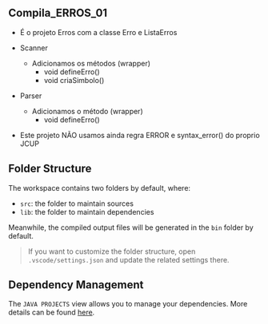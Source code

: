 ## Compila_ERROS_01

- É o projeto Erros com a classe Erro e ListaErros
- Scanner
  - Adicionamos os métodos (wrapper)
    - void defineErro()
    - void criaSimbolo()
- Parser
  - Adicionamos o método (wrapper)
    - void defineErro()
  
- Este projeto NÃO usamos ainda regra ERROR e syntax_error() do proprio JCUP

## Folder Structure

The workspace contains two folders by default, where:

- `src`: the folder to maintain sources
- `lib`: the folder to maintain dependencies

Meanwhile, the compiled output files will be generated in the `bin` folder by default.

> If you want to customize the folder structure, open `.vscode/settings.json` and update the related settings there.

## Dependency Management

The `JAVA PROJECTS` view allows you to manage your dependencies. More details can be found [here](https://github.com/microsoft/vscode-java-dependency#manage-dependencies).
